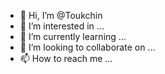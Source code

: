 - 👋 Hi, I’m @Toukchin
- 👀 I’m interested in ...
- 🌱 I’m currently learning ...
- 💞️ I’m looking to collaborate on ...
- 📫 How to reach me ...

<!---
Toukchin/Toukchin is a ✨ special ✨ repository because its `README.md` (this file) appears on your GitHub profile.
You can click the Preview link to take a look at your changes.
--->
